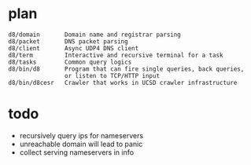 # plan

    d8/domain       Domain name and registrar parsing
    d8/packet       DNS packet parsing
    d8/client       Async UDP4 DNS client
    d8/term         Interactive and recursive terminal for a task
    d8/tasks        Common query logics
    d8/bin/d8       Program that can fire single queries, back queries, 
                    or listen to TCP/HTTP input
    d8/bin/d8cesr   Crawler that works in UCSD crawler infrastructure

# todo

- recursively query ips for nameservers
- unreachable domain will lead to panic
- collect serving nameservers in info


